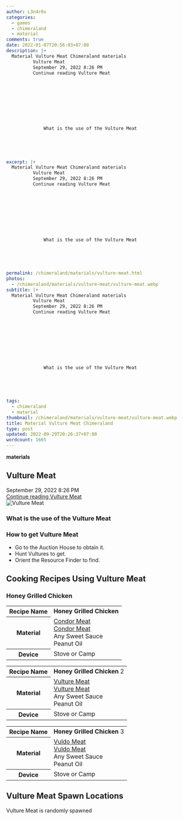 ```yaml
---
author: L3n4r0x
categories:
  - games
  - chimeraland
  - material
comments: true
date: 2022-01-07T20:56:03+07:00
description: |+
  Material Vulture Meat Chimeraland materials
          Vulture Meat
          September 29, 2022 8:26 PM
          Continue reading Vulture Meat
        
        
          
        
      
      
        
          
            
              What is the use of the Vulture Meat
              
            
          
        
        
excerpt: |+
  Material Vulture Meat Chimeraland materials
          Vulture Meat
          September 29, 2022 8:26 PM
          Continue reading Vulture Meat
        
        
          
        
      
      
        
          
            
              What is the use of the Vulture Meat
              
            
          
        
        
permalink: /chimeraland/materials/vulture-meat.html
photos:
  - /chimeraland/materials/vulture-meat/vulture-meat.webp
subtitle: |+
  Material Vulture Meat Chimeraland materials
          Vulture Meat
          September 29, 2022 8:26 PM
          Continue reading Vulture Meat
        
        
          
        
      
      
        
          
            
              What is the use of the Vulture Meat
              
            
          
        
        
tags:
  - chimeraland
  - material
thumbnail: /chimeraland/materials/vulture-meat/vulture-meat.webp
title: Material Vulture Meat Chimeraland
type: post
updated: 2022-09-29T20:26:37+07:00
wordcount: 1665
---
```


<link
  rel="stylesheet"
  href="https://rawcdn.githack.com/dimaslanjaka/Web-Manajemen/870a349/css/bootstrap-5-3-0-alpha3-wrapper.css"
/>
<section id="bootstrap-wrapper">
  <div data-bs-theme="dark">
    <div
      class="row g-0 border rounded overflow-hidden flex-md-row mb-4 shadow-sm position-relative bg-dark text-light"
    >
      <div class="col p-4 d-flex flex-column position-static">
        <strong class="d-inline-block mb-2 text-success">materials</strong>
        <h2 class="mb-0">Vulture Meat</h2>
        <div class="mb-1 text-muted">September 29, 2022 8:26 PM</div>
        <a
          href="/chimeraland/materials/vulture-meat.html"
          class="stretched-link d-none text-primary"
          >Continue reading Vulture Meat</a
        >
      </div>
      <div class="col-auto d-none d-md-block d-lg-block">
        <img
          src="https://www.webmanajemen.com/chimeraland/materials/vulture-meat/vulture-meat.webp"
          alt="Vulture Meat"
        />
      </div>
    </div>
    <div class="row">
      <div class="col-lg-6 col-12 mb-2">
        <div class="card">
          <div class="card-body">
            <h3 class="card-title">What is the use of the Vulture Meat</h3>
            <div class="card-text"><ul></ul></div>
          </div>
        </div>
      </div>
      <div class="col-lg-6 col-12 mb-2">
        <div class="card">
          <div class="card-body">
            <h3 class="card-title">How to get Vulture Meat</h3>
            <div class="card-text">
              <ul>
                <li>Go to the Auction House to obtain it.</li>
                <li>Hunt Vultures to get.</li>
                <li>Orient the Resource Finder to find.</li>
              </ul>
            </div>
          </div>
        </div>
      </div>
      <div class="col-12 mb-2">
        <h2 id="cookable">Cooking Recipes Using Vulture Meat</h2>
        <div id="recipe-honey-grilled-chicken">
          <h3 id="item-honey-grilled-chicken">Honey Grilled Chicken</h3>
          <div class="mb-2">
            <table class="table">
              <tr>
                <th>Recipe Name</th>
                <td><b>Honey Grilled Chicken</b></td>
              </tr>
              <tr>
                <th>Material</th>
                <td>
                  <a
                    class="text-decoration-none text-primary"
                    href="/chimeraland/materials/condor-meat.html"
                    >Condor Meat</a
                  ><br /><a
                    class="text-decoration-none text-primary"
                    href="/chimeraland/materials/condor-meat.html"
                    >Condor Meat</a
                  ><br />Any Sweet Sauce<br />Peanut Oil
                </td>
              </tr>
              <tr>
                <th>Device</th>
                <td>Stove or Camp</td>
              </tr>
            </table>
          </div>
          <div class="mb-2">
            <table class="table">
              <tr>
                <th>Recipe Name</th>
                <td><b>Honey Grilled Chicken</b> 2</td>
              </tr>
              <tr>
                <th>Material</th>
                <td>
                  <a
                    class="text-decoration-none text-primary"
                    href="/chimeraland/materials/vulture-meat.html"
                    >Vulture Meat</a
                  ><br /><a
                    class="text-decoration-none text-primary"
                    href="/chimeraland/materials/vulture-meat.html"
                    >Vulture Meat</a
                  ><br />Any Sweet Sauce<br />Peanut Oil
                </td>
              </tr>
              <tr>
                <th>Device</th>
                <td>Stove or Camp</td>
              </tr>
            </table>
          </div>
          <div class="mb-2">
            <table class="table">
              <tr>
                <th>Recipe Name</th>
                <td><b>Honey Grilled Chicken</b> 3</td>
              </tr>
              <tr>
                <th>Material</th>
                <td>
                  <a
                    class="text-decoration-none text-primary"
                    href="/chimeraland/materials/vuldo-meat.html"
                    >Vuldo Meat</a
                  ><br /><a
                    class="text-decoration-none text-primary"
                    href="/chimeraland/materials/vuldo-meat.html"
                    >Vuldo Meat</a
                  ><br />Any Sweet Sauce<br />Peanut Oil
                </td>
              </tr>
              <tr>
                <th>Device</th>
                <td>Stove or Camp</td>
              </tr>
            </table>
          </div>
        </div>
      </div>
      <div class="col-12 mb-2">
        <h2>Vulture Meat Spawn Locations</h2>
        <p>Vulture Meat is randomly spawned</p>
      </div>
    </div>
  </div>
</section>